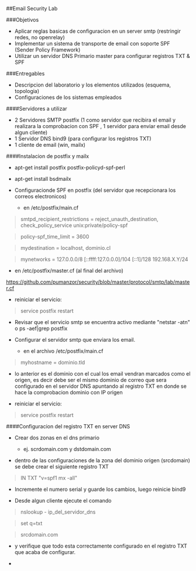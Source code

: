 ##Email Security Lab

###Objetivos
* Aplicar reglas basicas de configuracion en un server smtp (restringir redes, no openrelay)
* Implementar un sistema de transporte de email con soporte SPF (Sender Policy Framework)
* Utilizar un servidor DNS Primario master para configurar registros TXT & SPF

###Entregables
* Descripcion del laboratorio y los elementos utilizados (esquema, topologia)
* Configuraciones de los sistemas empleados

####Servidores a utilizar

* 2 Servidores SMTP postfix (1 como servidor que recibira el email y realizara la comprobacion con SPF , 1 servidor para enviar email desde algun cliente)
* 1 Servidor DNS bind9 (para configurar los registros TXT)
* 1 cliente de email (win, mailx)

####Instalacion de postfix y mailx

* apt-get install postfix postfix-policyd-spf-perl
* apt-get install bsdmailx

* Configuracionde SPF en postfix (del servidor que recepcionara los correos electronicos)

  - en /etc/postfix/main.cf

> smtpd_recipient_restrictions = reject_unauth_destination, check_policy_service unix:private/policy-spf

> policy-spf_time_limit = 3600

> mydestination = localhost, dominio.cl

> mynetworks = 127.0.0.0/8 [::ffff:127.0.0.0]/104 [::1]/128 192.168.X.Y/24

  - en /etc/postfix/master.cf (al final del archivo)

https://github.com/pumanzor/security/blob/master/protocol/smtp/lab/master.cf

* reiniciar el servicio:

> service postfix restart 

* Revisar que el servicio smtp se encuentra activo mediante "netstar -atn" o ps -aef|grep postfix

* Configurar el servidor smtp que enviara los email.

  - en el archivo /etc/postfix/main.cf

> myhostname = dominio.tld

  - lo anterior es el dominio con el cual los email vendran marcados como el origen, es decir debe ser el mismo dominio de correo que sera configurado en el servidor DNS apuntando al registro TXT en donde se hace la comprobacion dominio con IP origen

* reiniciar el servicio:

> service postfix restart 

####Configuracion del registro TXT en server DNS

* Crear dos zonas en el dns primario
  
  - ej. scrdomain.com y dstdomain.com
  
* dentro de las configuraciones de la zona del dominio origen (srcdomain) se debe crear el siguiente registro TXT

> IN	TXT	"v=spf1 mx -all"

* Incremente el numero serial y guarde los cambios, luego reinicie bind9

* Desde algun cliente ejecute el comando

> nslookup - ip_del_servidor_dns

> set q=txt

> srcdomain.com

  - y verifique que todo esta correctamente configurado en el registro TXT que acaba de configurar.

* 


